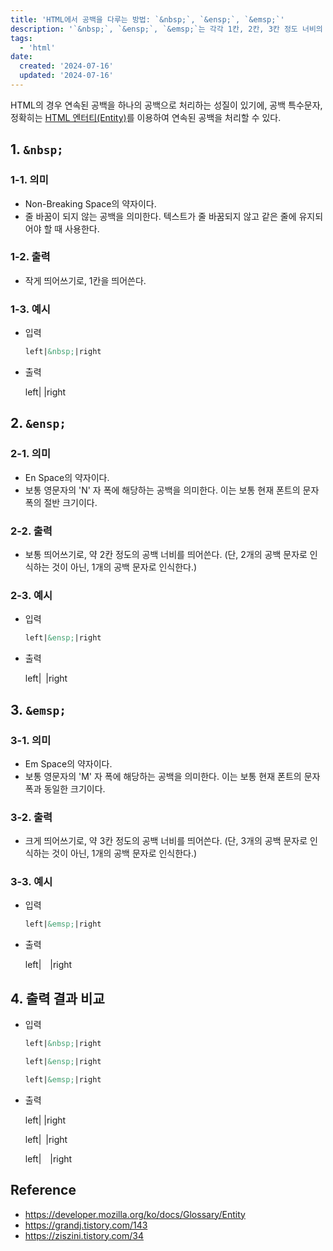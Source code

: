 ```yaml
---
title: 'HTML에서 공백을 다루는 방법: `&nbsp;`, `&ensp;`, `&emsp;`'
description: '`&nbsp;`, `&ensp;`, `&emsp;`는 각각 1칸, 2칸, 3칸 정도 너비의 공백을 생성한다.'
tags:
  - 'html'
date:
  created: '2024-07-16'
  updated: '2024-07-16'
---
```


HTML의 경우 연속된 공백을 하나의 공백으로 처리하는 성질이 있기에, 공백 특수문자, 정확히는 [HTML 엔터티(Entity)](https://developer.mozilla.org/ko/docs/Glossary/Entity)를 이용하여 연속된 공백을 처리할 수 있다.

## 1. `&nbsp;`

### 1-1. 의미

- Non-Breaking Space의 약자이다.
- 줄 바꿈이 되지 않는 공백을 의미한다. 텍스트가 줄 바꿈되지 않고 같은 줄에 유지되어야 할 때 사용한다.

### 1-2. 출력

- 작게 띄어쓰기로, 1칸을 띄어쓴다.

### 1-3. 예시

- 입력

  ```html
  left|&nbsp;|right
  ```

- 출력

  left|&nbsp;|right

## 2. `&ensp;`

### 2-1. 의미

- En Space의 약자이다.
- 보통 영문자의 'N' 자 폭에 해당하는 공백을 의미한다. 이는 보통 현재 폰트의 문자 폭의 절반 크기이다.

### 2-2. 출력

- 보통 띄어쓰기로, 약 2칸 정도의 공백 너비를 띄어쓴다. (단, 2개의 공백 문자로 인식하는 것이 아닌, 1개의 공백 문자로 인식한다.)

### 2-3. 예시

- 입력

  ```html
  left|&ensp;|right
  ```

- 출력

  left|&ensp;|right

## 3. `&emsp;`

### 3-1. 의미

- Em Space의 약자이다.
- 보통 영문자의 'M' 자 폭에 해당하는 공백을 의미한다. 이는 보통 현재 폰트의 문자 폭과 동일한 크기이다.

### 3-2. 출력

- 크게 띄어쓰기로, 약 3칸 정도의 공백 너비를 띄어쓴다. (단, 3개의 공백 문자로 인식하는 것이 아닌, 1개의 공백 문자로 인식한다.)

### 3-3. 예시

- 입력

  ```html
  left|&emsp;|right
  ```

- 출력

  left|&emsp;|right

## 4. 출력 결과 비교

- 입력

  ```html
  left|&nbsp;|right

  left|&ensp;|right

  left|&emsp;|right
  ```

- 출력

  left|&nbsp;|right

  left|&ensp;|right

  left|&emsp;|right

## Reference

- <https://developer.mozilla.org/ko/docs/Glossary/Entity>
- <https://grandj.tistory.com/143>
- <https://ziszini.tistory.com/34>

